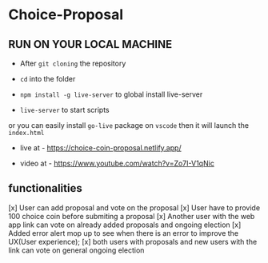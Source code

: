 # Choice-Proposal

## RUN ON YOUR LOCAL MACHINE 
- After `git cloning` the repository

- `cd` into the folder

- `npm install -g live-server` to global install live-server

- `live-server` to start scripts 

 or you can easily install `go-live` package on `vscode` then it will launch the `index.html`
 
- live at - https://choice-coin-proposal.netlify.app/

- video at - https://www.youtube.com/watch?v=Zo7I-V1qNic

## functionalities
[x] User can add proposal and vote on the proposal
[x] User have to provide 100 choice coin before submiting a proposal 
[x] Another user with the web app link can vote on already added proposals and ongoing election
[x] Added error alert mop up to see when there is an error to improve the UX(User experience);
[x] both users with proposals and new users with the link can vote on general ongoing election

